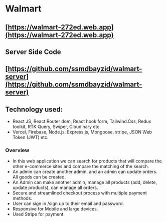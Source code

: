 # Walmart

## [https://walmart-272ed.web.app](https://walmart-272ed.web.app)

## Server Side Code
## [https://github.com/ssmdbayzid/walmart-server](https://github.com/ssmdbayzid/walmart-server)

## Technology used:
- React JS, React Router dom, React hook form, Tailwind.Css, Redux toolkit, RTK Query, Swiper, Cloudinary etc.
-  Vercel, Firebase, Node.js, Express.js, Mongoose, stripe, JSON Web Token (JWT) etc.

  ### Overview
- In this web application we can search for products that will compare the other e-commerce sites and compare the matching of the search.
- An admin can create another admin, and an admin can update orders. All goods can be created.
- An Admin can make another admin, manage all products (add, delete, update products), can manage all orders.
- Secure and streamlined checkout process with multiple payment methods.
- User can sign in /sign up to their email and password.
- Responsive for Mobile and large devices.
- Used Stripe for payment.
